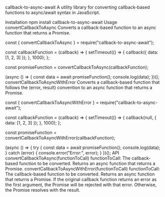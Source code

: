callback-to-async-await
A utility library for converting callback-based functions to async/await syntax in JavaScript.

Installation
npm install callback-to-async-await
Usage
convertCallbackToAsync
Converts a callback-based function to an async function that returns a Promise.

const { convertCallbackToAsync } = require("callback-to-async-await");

const callbackFunction = (callback) => {
  setTimeout(() => {
    callback({ data: [1, 2, 3] });
  }, 1000);
};

const promiseFunction = convertCallbackToAsync(callbackFunction);

(async () => {
  const data = await promiseFunction();
  console.log(data);
})();
convertCallbackToAsyncWithError
Converts a callback-based function that follows the (error, result) convention to an async function that returns a Promise.

const { convertCallbackToAsyncWithError } = require("callback-to-async-await");

const callbackFunction = (callback) => {
  setTimeout(() => {
    callback(null, { data: [1, 2, 3] });
  }, 1000);
};

const promiseFunction = convertCallbackToAsyncWithError(callbackFunction);

(async () => {
  try {
    const data = await promiseFunction();
    console.log(data);
  } catch (error) {
    console.error("Error:", error);
  }
})();
API
convertCallbackToAsync(functionToCall)
functionToCall: The callback-based function to be converted.
Returns an async function that returns a Promise.
convertCallbackToAsyncWithError(functionToCall)
functionToCall: The callback-based function to be converted.
Returns an async function that returns a Promise.
If the original callback function returns an error as the first argument, the Promise will be rejected with that error. Otherwise, the Promise resolves with the result.